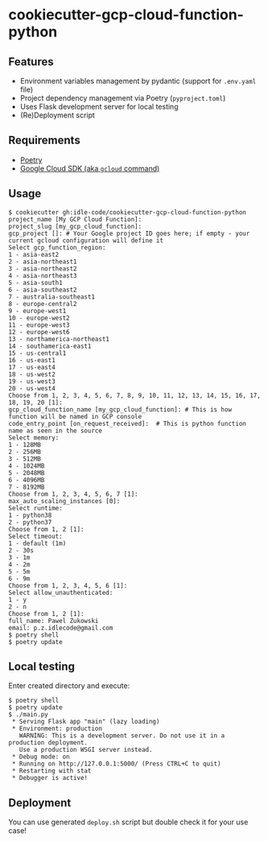 # cookiecutter-gcp-cloud-function-python
## Features
- Environment variables management by pydantic (support for `.env.yaml` file)
- Project dependency management via Poetry (`pyproject.toml`)
- Uses Flask development server for local testing
- (Re)Deployment script

## Requirements
- [Poetry](https://python-poetry.org/docs/#installation)
- [Google Cloud SDK (aka `gcloud` command)](https://cloud.google.com/sdk/docs/install)

## Usage
```console
$ cookiecutter gh:idle-code/cookiecutter-gcp-cloud-function-python
project_name [My GCP Cloud Function]: 
project_slug [my_gcp_cloud_function]: 
gcp_project []: # Your Google project ID goes here; if empty - your current gcloud configuration will define it
Select gcp_function_region:
1 - asia-east2
2 - asia-northeast1
3 - asia-northeast2
4 - asia-northeast3
5 - asia-south1
6 - asia-southeast2
7 - australia-southeast1
8 - europe-central2
9 - europe-west1
10 - europe-west2
11 - europe-west3
12 - europe-west6
13 - northamerica-northeast1
14 - southamerica-east1
15 - us-central1
16 - us-east1
17 - us-east4
18 - us-west2
19 - us-west3
20 - us-west4
Choose from 1, 2, 3, 4, 5, 6, 7, 8, 9, 10, 11, 12, 13, 14, 15, 16, 17, 18, 19, 20 [1]:
gcp_cloud_function_name [my_gcp_cloud_function]: # This is how function will be named in GCP console
code_entry_point [on_request_received]:  # This is python function name as seen in the source
Select memory:
1 - 128MB
2 - 256MB
3 - 512MB
4 - 1024MB
5 - 2048MB
6 - 4096MB
7 - 8192MB
Choose from 1, 2, 3, 4, 5, 6, 7 [1]:
max_auto_scaling_instances [0]:
Select runtime:
1 - python38
2 - python37
Choose from 1, 2 [1]: 
Select timeout:
1 - default (1m)
2 - 30s
3 - 1m
4 - 2m
5 - 5m
6 - 9m
Choose from 1, 2, 3, 4, 5, 6 [1]: 
Select allow_unauthenticated:
1 - y
2 - n
Choose from 1, 2 [1]: 
full_name: Pawel Zukowski
email: p.z.idlecode@gmail.com
$ poetry shell
$ poetry update
```

## Local testing
Enter created directory and execute:
```console
$ poetry shell
$ poetry update
$ ./main.py
 * Serving Flask app "main" (lazy loading)
 * Environment: production
   WARNING: This is a development server. Do not use it in a production deployment.
   Use a production WSGI server instead.
 * Debug mode: on
 * Running on http://127.0.0.1:5000/ (Press CTRL+C to quit)
 * Restarting with stat
 * Debugger is active!
```

## Deployment
You can use generated `deploy.sh` script but double check it for your use case!
